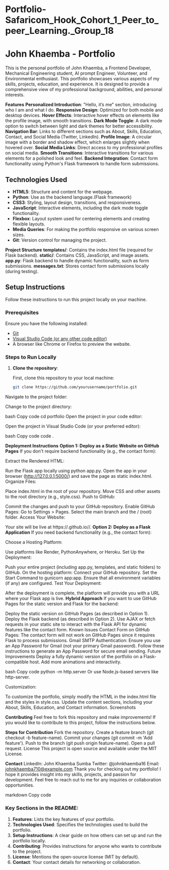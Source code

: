 # Portfolio-Safaricom_Hook_Cohort_1_Peer_to_peer_Learning._Group_18
# John Khaemba - Portfolio

This is the personal portfolio of John Khaemba, a Frontend Developer, Mechanical Engineering student, AI prompt Engineer, Volunteer, and Environmental enthusiast. This portfolio showcases various aspects of my skills, projects, education, and experience. It is designed to provide a comprehensive view of my professional background, abilities, and personal interests.

**Features**
**Personalized Introduction**: "Hello, it’s me" section, introducing who I am and what I do.
**Responsive Design**: Optimized for both mobile and desktop devices.
**Hover Effects**: Interactive hover effects on elements like the profile image, with smooth transitions.
**Dark Mode Toggle**: A dark mode option to switch between light and dark themes for better accessibility.
**Navigation Bar**: Links to different sections such as About, Skills, Education, Contact, and Social Media (Twitter, LinkedIn).
**Profile Image**: A circular image with a border and shadow effect, which enlarges slightly when hovered over.
**Social Media Links**: Direct access to my professional profiles on social media.
**Smooth Transitions**: Interactive transitions for various elements for a polished look and feel.
**Backend Integration**: Contact form functionality using Python's Flask framework to handle form submissions.


## Technologies Used

- **HTML5**: Structure and content for the webpage.
- **Python**: Use as the backend language.(Flask framework)
- **CSS3**: Styling, layout design, transitions, and responsiveness.
- **JavaScript**: Interactive elements, including the dark mode toggle functionality.
- **Flexbox**: Layout system used for centering elements and creating flexible layouts.
- **Media Queries**: For making the portfolio responsive on various screen sizes.
- **Git**: Version control for managing the project.

**Project Structure**
**templates/**: Contains the index.html file (required for Flask backend).
**static/**: Contains CSS, JavaScript, and image assets.
**app.py**: Flask backend to handle dynamic functionality, such as form submissions.
**messages.txt**: Stores contact form submissions locally (during testing).

## Setup Instructions

Follow these instructions to run this project locally on your machine.

### Prerequisites

Ensure you have the following installed:

- [Git](https://git-scm.com/)
- [Visual Studio Code (or any other code editor)](https://code.visualstudio.com/)
- A browser like Chrome or Firefox to preview the website.

### Steps to Run Locally

1. **Clone the repository**:
   
   First, clone this repository to your local machine:

   ```bash
   git clone https://github.com/yourusername/portfolio.git
Navigate to the project folder:

Change to the project directory:

bash
Copy code
cd portfolio
Open the project in your code editor:

Open the project in Visual Studio Code (or your preferred editor):

bash
Copy code
code .

**Deployment Instructions**
**Option 1: Deploy as a Static Website on GitHub Pages**
If you don't require backend functionality (e.g., the contact form):

Extract the Rendered HTML:

Run the Flask app locally using python app.py.
Open the app in your browser (http://127.0.0.1:5000/) and save the page as static index.html.
Organize Files:

Place index.html in the root of your repository.
Move CSS and other assets to the root directory (e.g., style.css).
Push to GitHub:

Commit the changes and push to your GitHub repository.
Enable GitHub Pages:
Go to Settings > Pages.
Select the main branch and the / (root) folder.
Access Your Website:

Your site will be live at https://<your-username>.github.io/<repository-name>/.
**Option 2: Deploy as a Flask Application**
If you need backend functionality (e.g., the contact form):

Choose a Hosting Platform:

Use platforms like Render, PythonAnywhere, or Heroku.
Set Up the Deployment:

Push your entire project (including app.py, templates, and static folders) to GitHub.
On the hosting platform:
Connect your GitHub repository.
Set the Start Command to gunicorn app:app.
Ensure that all environment variables (if any) are configured.
Test Your Deployment:

After the deployment is complete, the platform will provide you with a URL where your Flask app is live.
**Hybrid Approach**
If you want to use GitHub Pages for the static version and Flask for the backend:

Deploy the static version on GitHub Pages (as described in Option 1).
Deploy the Flask backend (as described in Option 2).
Use AJAX or fetch requests in your static site to interact with the Flask API for dynamic features like the contact form.
Known Issues
Contact Form on GitHub Pages: The contact form will not work on GitHub Pages since it requires Flask to process submissions.
Gmail SMTP Authentication: Ensure you use an App Password for Gmail (not your primary Gmail password). Follow these instructions to generate an App Password for secure email sending.
Future Improvements
Deploy a fully dynamic version of the portfolio on a Flask-compatible host.
Add more animations and interactivity.


bash
Copy code
python -m http.server
Or use Node.js-based servers like http-server.

Customization:

To customize the portfolio, simply modify the HTML in the index.html file and the styles in style.css.
Update the content sections, including your About, Skills, Education, and Contact information.
Screenshots


**Contributing**
Feel free to fork this repository and make improvements! If you would like to contribute to this project, follow the instructions below.

**Steps for Contribution**
Fork the repository.
Create a feature branch (git checkout -b feature-name).
Commit your changes (git commit -m 'Add feature').
Push to the branch (git push origin feature-name).
Open a pull request.
License
This project is open source and available under the MIT License.

**Contact**
LinkedIn: John Khaemba Sumba
Twitter: @johnkhaemba16
Email: johnkhaemba710@example.com
Thank you for checking out my portfolio! I hope it provides insight into my skills, projects, and passion for development. Feel free to reach out to me for any inquiries or collaboration opportunities.

markdown
Copy code

### Key Sections in the README:
1. **Features**: Lists the key features of your portfolio.
2. **Technologies Used**: Specifies the technologies used to build the portfolio.
3. **Setup Instructions**: A clear guide on how others can set up and run the portfolio locally.
4. **Contributing**: Provides instructions for anyone who wants to contribute to the project.
5. **License**: Mentions the open-source license (MIT by default).
6. **Contact**: Your contact details for networking or collaboration.







